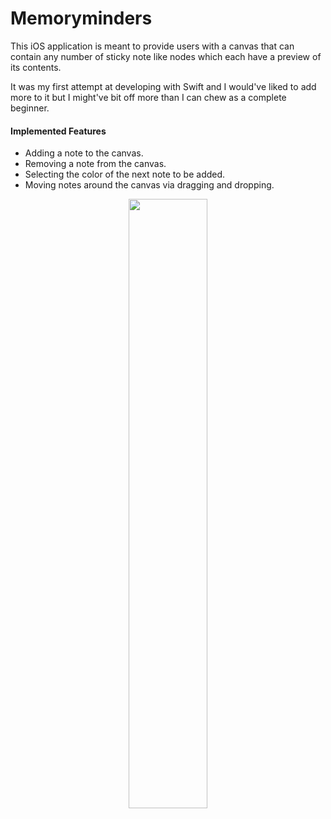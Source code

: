 # Memoryminders

This iOS application is meant to provide users with a canvas that can contain any number of sticky note like nodes which each have a preview of its contents. 

It was my first attempt at developing with Swift and I would've liked to add more to it but I might've bit off more than I can chew as a complete beginner. 
#### Implemented Features
- Adding a note to the canvas.
- Removing a note from the canvas.
- Selecting the color of the next note to be added.
- Moving notes around the canvas via dragging and dropping.
<p align="center">
	<img src="https://imgur.com/a/sJ6bKAY" width="50%" style="margin: auto;"/>
</p>
